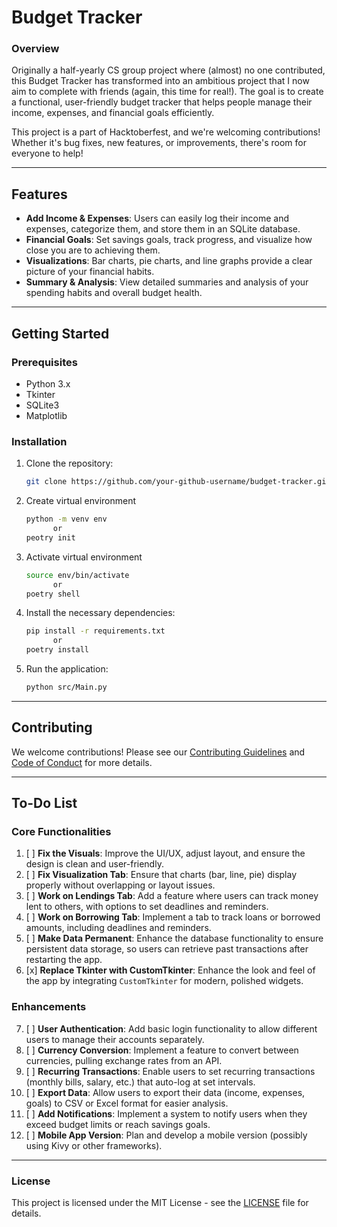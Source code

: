 
# Budget Tracker

### Overview
Originally a half-yearly CS group project where (almost) no one contributed, this Budget Tracker has transformed into an ambitious project that I now aim to complete with friends (again, this time for real!). The goal is to create a functional, user-friendly budget tracker that helps people manage their income, expenses, and financial goals efficiently.

This project is a part of Hacktoberfest, and we're welcoming contributions! Whether it's bug fixes, new features, or improvements, there's room for everyone to help!

---

## Features
- **Add Income & Expenses**: Users can easily log their income and expenses, categorize them, and store them in an SQLite database.
- **Financial Goals**: Set savings goals, track progress, and visualize how close you are to achieving them.
- **Visualizations**: Bar charts, pie charts, and line graphs provide a clear picture of your financial habits.
- **Summary & Analysis**: View detailed summaries and analysis of your spending habits and overall budget health.

---

## Getting Started

### Prerequisites
- Python 3.x
- Tkinter
- SQLite3
- Matplotlib

### Installation
1. Clone the repository:
   ```bash
   git clone https://github.com/your-github-username/budget-tracker.git
   ```
2. Create virtual environment
   ```bash
   python -m venv env
         or
   peotry init
   ```
3. Activate virtual environment
   ```bash
   source env/bin/activate
         or
   poetry shell
   ```

4. Install the necessary dependencies:
   ```bash
   pip install -r requirements.txt
         or
   poetry install
   ```
5. Run the application:
   ```bash
   python src/Main.py
   ```

---

## Contributing
We welcome contributions! Please see our [Contributing Guidelines](CONTRIBUTING.md) and [Code of Conduct](CODE_OF_CONDUCT.md) for more details.

---
## To-Do List
### Core Functionalities
1. [ ] **Fix the Visuals**: Improve the UI/UX, adjust layout, and ensure the design is clean and user-friendly.
2. [ ] **Fix Visualization Tab**: Ensure that charts (bar, line, pie) display properly without overlapping or layout issues.
3. [ ] **Work on Lendings Tab**: Add a feature where users can track money lent to others, with options to set deadlines and reminders.
4. [ ] **Work on Borrowing Tab**: Implement a tab to track loans or borrowed amounts, including deadlines and reminders.
5. [ ] **Make Data Permanent**: Enhance the database functionality to ensure persistent data storage, so users can retrieve past transactions after restarting the app.
6. [x] **Replace Tkinter with CustomTkinter**: Enhance the look and feel of the app by integrating `CustomTkinter` for modern, polished widgets.

### Enhancements
7. [ ] **User Authentication**: Add basic login functionality to allow different users to manage their accounts separately.
8. [ ] **Currency Conversion**: Implement a feature to convert between currencies, pulling exchange rates from an API.
9. [ ] **Recurring Transactions**: Enable users to set recurring transactions (monthly bills, salary, etc.) that auto-log at set intervals.
10. [ ] **Export Data**: Allow users to export their data (income, expenses, goals) to CSV or Excel format for easier analysis.
11. [ ] **Add Notifications**: Implement a system to notify users when they exceed budget limits or reach savings goals.
12. [ ] **Mobile App Version**: Plan and develop a mobile version (possibly using Kivy or other frameworks).

---

### License
This project is licensed under the MIT License - see the [LICENSE](LICENSE) file for details.

